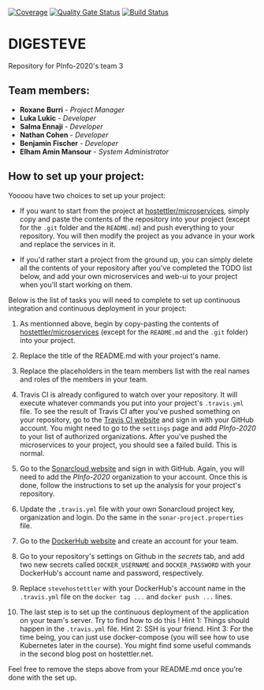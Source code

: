  [![Coverage](https://sonarcloud.io/api/project_badges/measure?project=PInfo-2020_PInfo-3&metric=coverage)](https://sonarcloud.io/dashboard?id=PInfo-2020_PInfo-3) [![Quality Gate Status](https://sonarcloud.io/api/project_badges/measure?project=PInfo-2020_PInfo-3&metric=alert_status)](https://sonarcloud.io/dashboard?id=PInfo-2020_PInfo-3) [![Build Status](https://travis-ci.com/PInfo-2020/PInfo-3.svg?branch=master)](https://travis-ci.com/PInfo-2020/PInfo-3)
# DIGESTEVE

Repository for PInfo-2020's team 3

## Team members:

* **Roxane Burri** - *Project Manager*
* **Luka Lukic** - *Developer*
* **Salma Ennaji** - *Developer*
* **Nathan Cohen** - *Developer*
* **Benjamin Fischer** - *Developer*
* **Elham Amin Mansour** - *System Administrator*

## How to set up your project:

Yoooou have two choices to set up your project:

- If you want to start from the project at [hostettler/microservices](https://github.com/hostettler/microservices), simply copy and paste the contents of the repository into your project (except for the `.git` folder and the `README.md`) and push everything to your repository. You will then modify the project as you advance in your work and replace the services in it.

- If you'd rather start a project from the ground up, you can simply delete all the contents of your repository after you've completed the TODO list below, and add your own microservices and web-ui to your project when you'll start working on them.

Below is the list of tasks you will need to complete to set up continuous integration and continuous deployment in your project:

1. As mentionned above, begin by copy-pasting the contents of [hostettler/microservices](https://github.com/hostettler/microservices) (except for the `README.md` and the `.git` folder) into your project.

2. Replace the title of the README.md with your project's name.

3. Replace the placeholders in the team members list with the real names and roles of the members in your team.

4. Travis CI is already configured to watch over your repository. It will execute whatever commands you put into your project's `.travis.yml` file. To see the result of Travis CI after you've pushed something on your repository, go to the [Travis CI website](https://travis-ci.org/) and sign in with your GitHub account. You might need to go to the `settings` page and add *PInfo-2020* to your list of authorized organizations. After you've pushed the microservices to your project, you should see a failed build. This is normal.

5. Go to the [Sonarcloud website](https://sonarcloud.io/) and sign in with GitHub. Again, you will need to add the *PInfo-2020* organization to your account. Once this is done, follow the instructions to set up the analysis for your project's repository. 

6. Update the `.travis.yml` file with your own Sonarcloud project key, organization and login. Do the same in the `sonar-project.properties` file.

7. Go to the [DockerHub website](https://hub.docker.com/) and create an account for your team.

8. Go to your repository's settings on Github in the *secrets* tab, and add two new secrets called `DOCKER_USERNAME` and `DOCKER_PASSWORD` with your DockerHub's account name and password, respectively.

9. Replace `stevehostettler` with your DockerHub's account name in the `.travis.yml` file on the `docker tag ...` and `docker push ...` lines.

10. The last step is to set up the continuous deployment of the application on your team's server. Try to find how to do this ! Hint 1: Things should happen in the `.travis.yml` file. Hint 2: SSH is your friend. Hint 3: For the time being, you can just use docker-compose (you will see how to use Kubernetes later in the course). You might find some useful commands in the second blog post on hostettler.net.

Feel free to remove the steps above from your README.md once you're done with the set up.
